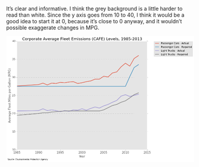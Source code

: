 It’s clear and informative. I think the grey background is a little harder to read than white. Since the y axis goes from 10 to 40, I think it would be a good idea to start it at 0, because it’s close to 0 anyway, and it wouldn’t possible exaggerate changes in MPG.

![Alt text](DQOfficial.png)